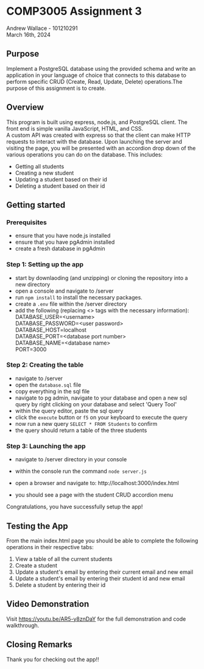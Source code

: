 # COMP3005 Assignment 3
Andrew Wallace - 101210291 <br/>
March 16th, 2024

## Purpose
Implement a PostgreSQL database using the provided schema and write an application in your language of choice that connects to this database to perform specific CRUD (Create, Read, Update, Delete) operations.The purpose of this assignment is to create.

## Overview
This program is built using express, node.js, and PostgreSQL client. The front end is simple vanilla JavaScript, HTML, and CSS. <br/>
A custom API was created with express so that the client can make HTTP requests to interact with the database. Upon launching the server and visiting the page, you will be presented with an accordion drop down of the various operations you can do on the database. This includes: 
- Getting all students
- Creating a new student
- Updating a student based on their id
- Deleting a student based on their id

## Getting started
### Prerequisites
- ensure that you have node.js installed
- ensure that you have pgAdmin installed
- create a fresh database in pgAdmin

### Step 1: Setting up the app 
- start by downlaoding (and unzipping) or cloning the repository into a new directory
- open a console and navigate to /server
- run `npm install` to install the necessary packages.
- create a `.env` file within the /server directory
- add the following (replacing <> tags with the necessary information): <br/>
DATABASE_USER=\<username\><br/>
DATABASE_PASSWORD=\<user password\><br/>
DATABASE_HOST=localhost<br/>
DATABASE_PORT=\<database port number\><br/>
DATABASE_NAME=\<database name\><br/>
PORT=3000

### Step 2: Creating the table
- navigate to /server
- open the `database.sql` file
- copy everything in the sql file
- navigate to pg admin, navigate to your database and open a new sql query by right clicking on your database and select 'Query Tool'
- within the query editor, paste the sql query
- click the `execute` button or `f5` on your keyboard to execute the query
- now run a new query `SELECT * FROM Students` to confirm
- the query should return a table of the three students

### Step 3: Launching the app
- navigate to /server directory in your console
- within the console run the command `node server.js`
- open a browser and navigate to: 
http://localhost:3000/index.html

- you should see a page with the student CRUD accordion menu

Congratulations, you have successfully setup the app!

## Testing the App
From the main index.html page you should be able to complete the following operations in their respective tabs: 
1. View a table of all the current students
2. Create a student
3. Update a student's email by entering their current email and new email
4. Update a student's email by entering their student id and new email
5. Delete a student by entering their id

## Video Demonstration
Visit https://youtu.be/AR5-y8znDaY for the full demonstration and code walkthrough.

## Closing Remarks
Thank you for checking out the app!!
